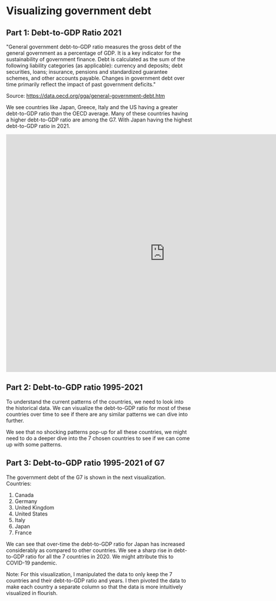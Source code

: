 # Visualizing government debt

## Part 1: Debt-to-GDP Ratio 2021

"General government debt-to-GDP ratio measures the gross debt of the general government as a percentage of GDP. It is a key indicator for the sustainability of government finance. Debt is calculated as the sum of the following liability categories (as applicable): currency and deposits; debt securities, loans; insurance, pensions and standardized guarantee schemes, and other accounts payable. Changes in government debt over time primarily reflect the impact of past government deficits."

Source: https://data.oecd.org/gga/general-government-debt.htm

We see countries like Japan, Greece, Italy and the US having a greater debt-to-GDP ratio than the OECD average. Many of these countries having a higher debt-to-GDP ratio are among the G7. With Japan having the highest debt-to-GDP ratio in 2021. 

<iframe src="https://data.oecd.org/chart/7bip" width="860" height="645" style="border: 0" mozallowfullscreen="true" webkitallowfullscreen="true" allowfullscreen="true"><a href="https://data.oecd.org/chart/7bip" target="_blank">OECD Chart: General government debt, Total, % of GDP, Annual, 2021</a></iframe>

## Part 2: Debt-to-GDP ratio 1995-2021

To understand the current patterns of the countries, we need to look into the historical data. We can visualize the debt-to-GDP ratio for most of these countries over time to see if there are any similar patterns we can dive into further.  

<div class="flourish-embed flourish-chart" data-src="visualisation/14984189"><script src="https://public.flourish.studio/resources/embed.js"></script></div>

We see that no shocking patterns pop-up for all these countries, we might  need to do a deeper dive into the 7 chosen countries to see if we can come up with some patterns. 

## Part 3: Debt-to-GDP ratio 1995-2021 of G7

The government debt of the G7 is shown in the next visualization.
Countries:
1. Canada
2. Germany
3. United Kingdom
4. United States
5. Italy
6. Japan
7. France

We can see that over-time the debt-to-GDP ratio for Japan has increased considerably as compared to other countries. We see a sharp rise in debt-to-GDP ratio for all the 7 countries in 2020. We might attribute this to COVID-19 pandemic. 

<div class="flourish-embed flourish-chart" data-src="visualisation/14983401"><script src="https://public.flourish.studio/resources/embed.js"></script></div>

Note: For this visualization, I manipulated the data to only keep the 7 countries and their debt-to-GDP ratio and years. I then pivoted the data to make each country a separate column so that the data is more intuitively visualized in flourish. 
